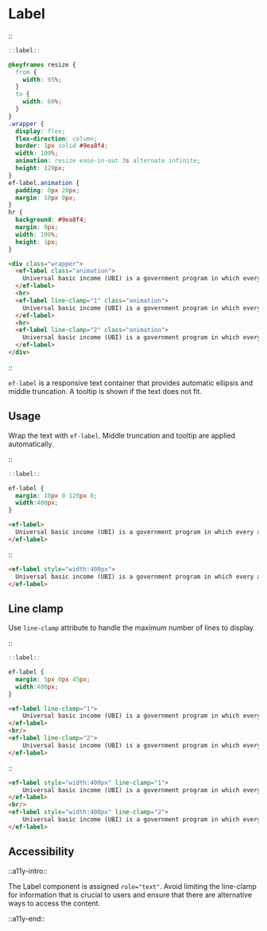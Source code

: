 <!--
type: page
title: Label
location: ./elements/label
layout: default
-->

# Label

::
```javascript
::label::
```
```css
@keyframes resize {
  from {
    width: 95%;
  }
  to {
    width: 60%;
  }
}
.wrapper {
  display: flex;
  flex-direction: column;
  border: 1px solid #9ea8f4;
  width: 100%;
  animation: resize ease-in-out 3s alternate infinite;
  height: 120px;
}
ef-label.animation {
  padding: 0px 20px;
  margin: 10px 0px;
}
hr {
  background: #9ea8f4;
  margin: 0px;
  width: 100%;
  height: 1px;
}
```
```html
<div class="wrapper">
  <ef-label class="animation">
    Universal basic income (UBI) is a government program in which every adult citizen receives a set amount of money on a regular basis. The goals of a basic income system are to alleviate poverty and replace other need-based social programs that potentially require greater bureaucratic involvement.
  </ef-label>
  <hr>
  <ef-label line-clamp="1" class="animation">
    Universal basic income (UBI) is a government program in which every adult citizen receives a set amount of money on a regular basis. The goals of a basic income system are to alleviate poverty and replace other need-based social programs that potentially require greater bureaucratic involvement.
  </ef-label>
  <hr>
  <ef-label line-clamp="2" class="animation">
    Universal basic income (UBI) is a government program in which every adult citizen receives a set amount of money on a regular basis. The goals of a basic income system are to alleviate poverty and replace other need-based social programs that potentially require greater bureaucratic involvement.
  </ef-label>
</div>
```
::

`ef-label` is a responsive text container that provides automatic ellipsis and middle truncation. A tooltip is shown if the text does not fit.

## Usage

Wrap the text with `ef-label`. Middle truncation and tooltip are applied automatically.

::
```javascript
::label::
```
```css
ef-label {
  margin: 10px 0 120px 0;
  width:400px;
}
```
```html
<ef-label>
  Universal basic income (UBI) is a government program in which every adult citizen receives a set amount of money on a regular basis. The goals of a basic income system are to alleviate poverty and replace other need-based social programs that potentially require greater bureaucratic involvement.
</ef-label>
```
::

```html
<ef-label style="width:400px">
  Universal basic income (UBI) is a government program in which every adult citizen receives a set amount of money on a regular basis. The goals of a basic income system are to alleviate poverty and replace other need-based social programs that potentially require greater bureaucratic involvement.
</ef-label>
```

## Line clamp

Use `line-clamp` attribute to handle the maximum number of lines to display.

::
```javascript
::label::
```
```css
ef-label {
  margin: 5px 0px 45px;
  width:400px;
}
```
```html
<ef-label line-clamp="1">
    Universal basic income (UBI) is a government program in which every adult citizen receives a set amount of money on a regular basis. The goals of a basic income system are to alleviate poverty and replace other need-based social programs that potentially require greater bureaucratic involvement.
</ef-label>
<br/>
<ef-label line-clamp="2">
    Universal basic income (UBI) is a government program in which every adult citizen receives a set amount of money on a regular basis. The goals of a basic income system are to alleviate poverty and replace other need-based social programs that potentially require greater bureaucratic involvement.
</ef-label>
```
::

```html
<ef-label style="width:400px" line-clamp="1">
    Universal basic income (UBI) is a government program in which every adult citizen receives a set amount of money on a regular basis. The goals of a basic income system are to alleviate poverty and replace other need-based social programs that potentially require greater bureaucratic involvement.
</ef-label>
<br/>
<ef-label style="width:400px" line-clamp="2">
    Universal basic income (UBI) is a government program in which every adult citizen receives a set amount of money on a regular basis. The goals of a basic income system are to alleviate poverty and replace other need-based social programs that potentially require greater bureaucratic involvement.
</ef-label>
```

## Accessibility
::a11y-intro::

The Label component is assigned `role="text"`. Avoid limiting the line-clamp for information that is crucial to users and ensure that there are alternative ways to access the content. 

::a11y-end::
